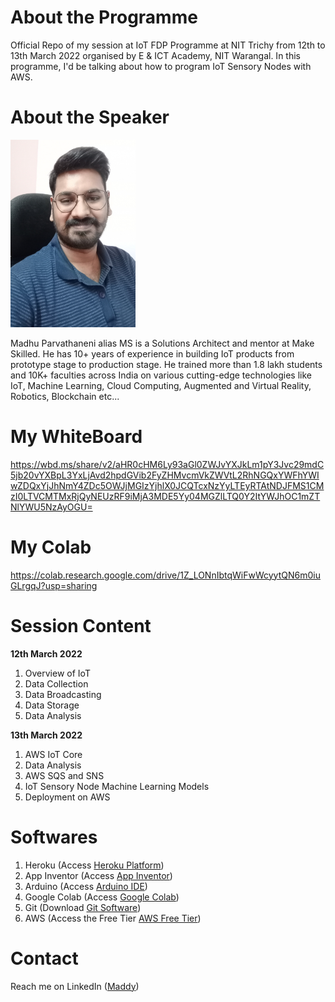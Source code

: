 # About the Programme

Official Repo of my session at IoT FDP Programme at NIT Trichy from 12th to 13th March 2022 organised by E & ICT Academy, NIT Warangal. In this programme, I'd be talking about how to program IoT Sensory Nodes with AWS. 

# About the Speaker

<img src="https://raw.githubusercontent.com/madblocksgit/ETAI-2021---VSSUT-11th-aug-iot-session/main/maddy.jpg" height="300" width="200" />

Madhu Parvathaneni alias MS is a Solutions Architect and mentor at Make Skilled. He has 10+ years of experience in building IoT products from prototype stage to production stage. He trained more than 1.8 lakh students and 10K+ faculties across India on various cutting-edge technologies like IoT, Machine Learning, Cloud Computing, Augmented and Virtual Reality, Robotics, Blockchain etc...

# My WhiteBoard
https://wbd.ms/share/v2/aHR0cHM6Ly93aGl0ZWJvYXJkLm1pY3Jvc29mdC5jb20vYXBpL3YxLjAvd2hpdGVib2FyZHMvcmVkZWVtL2RhNGQxYWFhYWIwZDQxYjJhNmY4ZDc5OWJjMGIzYjhlX0JCQTcxNzYyLTEyRTAtNDJFMS1CMzI0LTVCMTMxRjQyNEUzRF9iMjA3MDE5Yy04MGZlLTQ0Y2ItYWJhOC1mZTNlYWU5NzAyOGU=

# My Colab
https://colab.research.google.com/drive/1Z_LONnIbtqWiFwWcyytQN6m0iuGLrgqJ?usp=sharing

# Session Content

<b>12th March 2022</b>

1. Overview of IoT
2. Data Collection
3. Data Broadcasting
4. Data Storage
5. Data Analysis

<b>13th March 2022</b>

1. AWS IoT Core
2. Data Analysis
3. AWS SQS and SNS
4. IoT Sensory Node Machine Learning Models
5. Deployment on AWS

# Softwares

1. Heroku (Access <a href="https://heroku.com">Heroku Platform</a>)
2. App Inventor (Access <a href="http://ai2.appinventor.mit.edu/">App Inventor</a>)
3. Arduino (Access <a href="https://create.arduino.cc">Arduino IDE</a>)
4. Google Colab (Access <a href="https://colab.research.google.com">Google Colab</a>)
5. Git (Download <a href="https://git-scm.com">Git Software</a>)
6. AWS (Access the Free Tier <a href="https://aws.amazon.com/free">AWS Free Tier</a>)

# Contact
Reach me on LinkedIn (<a href="https://www.linkedin.com/in/madhupiot/">Maddy</a>)
